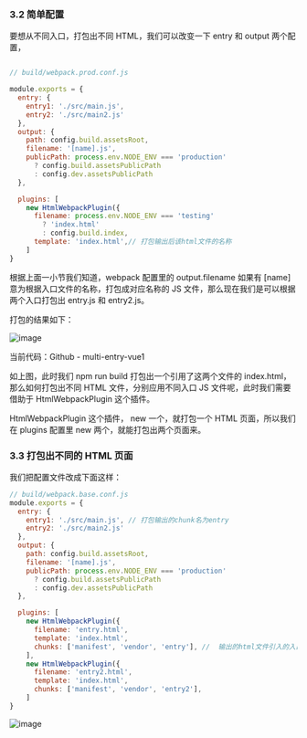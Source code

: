 ### 3.2 简单配置
要想从不同入口，打包出不同 HTML，我们可以改变一下 entry 和 output 两个配置，
```javascript

// build/webpack.prod.conf.js

module.exports = {
  entry: {
    entry1: './src/main.js',
    entry2: './src/main2.js'
  },
  output: {
    path: config.build.assetsRoot,
    filename: '[name].js',
    publicPath: process.env.NODE_ENV === 'production'
      ? config.build.assetsPublicPath
      : config.dev.assetsPublicPath
  },

  plugins: [
    new HtmlWebpackPlugin({
      filename: process.env.NODE_ENV === 'testing'
        ? 'index.html'
        : config.build.index,
      template: 'index.html',// 打包输出后该html文件的名称
    ]
}
```
根据上面一小节我们知道，webpack 配置里的 output.filename 如果有 [name] 意为根据入口文件的名称，打包成对应名称的 JS 文件，那么现在我们是可以根据两个入口打包出 entry.js 和 entry2.js。

打包的结果如下：

![image](https://github.com/zjoney/Webpack_multi_entry_configuration/blob/entry-vue3/images/1.png)

当前代码：Github - multi-entry-vue1

如上图，此时我们 npm run build 打包出一个引用了这两个文件的 index.html，那么如何打包出不同 HTML 文件，分别应用不同入口 JS 文件呢，此时我们需要借助于 HtmlWebpackPlugin 这个插件。

HtmlWebpackPlugin 这个插件， new 一个，就打包一个 HTML 页面，所以我们在 plugins 配置里 new 两个，就能打包出两个页面来。

### 3.3 打包出不同的 HTML 页面
我们把配置文件改成下面这样：

```javascript
// build/webpack.base.conf.js
module.exports = {
  entry: {
    entry1: './src/main.js', // 打包输出的chunk名为entry
    entry2: './src/main2.js'
  },
  output: {
    path: config.build.assetsRoot,
    filename: '[name].js',
    publicPath: process.env.NODE_ENV === 'production'
      ? config.build.assetsPublicPath
      : config.dev.assetsPublicPath
  },

  plugins: [
    new HtmlWebpackPlugin({
      filename: 'entry.html',
      template: 'index.html',
      chunks: ['manifest', 'vendor', 'entry'], //  输出的html文件引入的入口chunk
    ],
    new HtmlWebpackPlugin({
      filename: 'entry2.html',
      template: 'index.html',
      chunks: ['manifest', 'vendor', 'entry2'], 
    ]
}
```


![image](https://github.com/zjoney/Webpack_multi_entry_configuration/blob/entry-vue3/images/4.gif)
